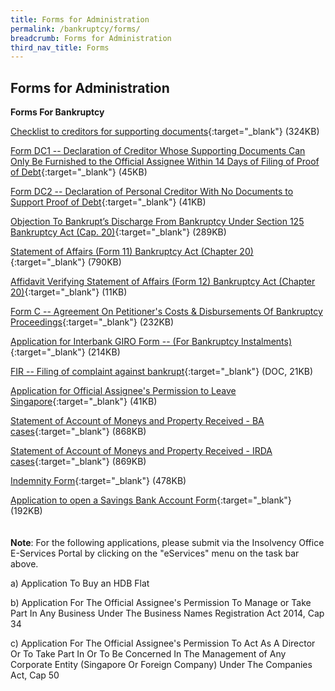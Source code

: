 ```yaml
---
title: Forms for Administration
permalink: /bankruptcy/forms/
breadcrumb: Forms for Administration
third_nav_title: Forms
---
```

Forms for Administration
---

**Forms For Bankruptcy**

[Checklist to creditors for supporting documents](/files/ChecklisttoCreditorsforSupportingDocuments_revisedversion20062018.pdf){:target="_blank"} (324KB)

[Form DC1 -- Declaration of Creditor Whose Supporting Documents Can Only Be Furnished to the Official Assignee Within 14 Days of Filing of Proof of Debt](/files/FormDC1DRS.pdf){:target="_blank"} (45KB)

[Form DC2 -- Declaration of Personal Creditor With No Documents to Support Proof of Debt](/files/FormDC2DRS.pdf){:target="_blank"} (41KB)

[Objection To Bankrupt’s Discharge From Bankruptcy Under Section 125 Bankruptcy Act (Cap. 20)](/files/S125objectiontodischarge.pdf){:target="_blank"} (289KB) <br>

[Statement of Affairs (Form 11) Bankruptcy Act (Chapter 20)](/files/Form11-StatementofAffairs.pdf){:target="_blank"} (790KB)<br>

[Affidavit Verifying Statement of Affairs (Form 12) Bankruptcy Act (Chapter 20)](/files/Form12AffidavitVerifyingStatementofAffairs.pdf){:target="_blank"} (11KB)

[Form C -- Agreement On Petitioner's Costs &amp; Disbursements Of Bankruptcy Proceedings](/files/FormC_CAA25Jul17.pdf){:target="_blank"} (232KB)

[Application for Interbank GIRO Form -- (For Bankruptcy Instalments)](/files/DirectDebitApplicationFormApr2018.pdf){:target="_blank"} (214KB)

[FIR -- Filing of complaint against bankrupt](/files/FIRSTINFORMATIONREPORT.docx){:target="_blank"} (DOC, 21KB)

[Application for Official Assignee's Permission to Leave Singapore](/files/ApplicationforOfficialAssigneePermissiontoLeaveSingapore.pdf){:target="_blank"} (41KB)

[Statement of Account of Moneys and Property Received - BA cases](/files/SMP-BA(7Sep21).pdf){:target="_blank"} (868KB)

[Statement of Account of Moneys and Property Received - IRDA cases](/files/SMP-IRDA(7Sep21).pdf){:target="_blank"} (869KB)

[Indemnity Form](/files/IndemnityForm.pdf){:target="_blank"} (478KB)<br>

[Application to open a Savings Bank Account Form](/files/BankApplication.pdf){:target="_blank"} (192KB)<br>
<br><br>
**Note**: For the following applications, please submit via the Insolvency Office E-Services Portal by clicking on the "eServices" menu on the task bar above.

a) Application To Buy an HDB Flat

b) Application For The Official Assignee's Permission To Manage or Take Part In Any Business Under The Business Names Registration Act 2014, Cap 34

c) Application For The Official Assignee's Permission To Act As A Director Or To Take Part In Or To Be Concerned In The Management of Any Corporate Entity (Singapore Or Foreign Company) Under The Companies Act, Cap 50
